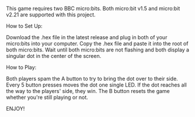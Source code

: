 This game requires two BBC micro:bits. Both micro:bit v1.5 and micro:bit v2.21 are supported with this project.

How to Set Up:

Download the .hex file in the latest release and plug in both of your micro:bits into your computer.
Copy the .hex file and paste it into the root of both micro:bits.
Wait until both micro:bits are not flashing and both display a singular dot in the center of the screen.

How to Play:

Both players spam the A button to try to bring the dot over to their side. Every 5 button presses moves the dot one single LED.
If the dot reaches all the way to the players' side, they win.
The B button resets the game whether you're still playing or not.

ENJOY!
